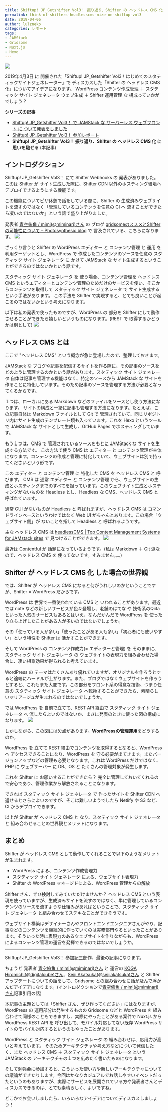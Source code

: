 ```yaml
---
title: Shiftup! JP_Getshifter Vol3！ 振り返り、Shifter の ヘッドレス CMS 化 に 思いを馳せる
permalink: think-of-shifters-headlesscms-nize-on-shiftup-vol3
date: 2019-04-06
author: lulzneko
categories: レポート
tags:
- JAMStack
- Gridsome
- Nuxt.js
- Hexo
---
```


![](/articles/assets/lulzneko/seminar/shifter/shifter.png)


2019年4月3日 に 開催された「Shiftup! JP_Getshifter Vol3！はじめてのスタティックサイトジェネレーター」で ディスカスした「Shifter の ヘッドレス CMS 化」についてアイデアになります。
WordPress コンテンツ作成管理 ＋ スタティック サイト ジェネレータ ウェブ生成 ＋ Shifter 運用管理 な 構成っていかがでしょう？

**シリーズの記事**
- [Shiftup! JP_Getshifter Vol3！ で JAMStack な サーバーレス ウェブフロント に ついて発表をしました](/articles/2019/04/05/made-presentation-about-jamstack-at-shiftup-vol3/)
- [Shiftup! JP_Getshifter Vol3！ 参加レポート](/articles/2019/04/03/take-seminar-on-shiftup-vol3/)
- **Shiftup! JP_Getshifter Vol3！ 振り返り、Shifter の ヘッドレス CMS 化 に 思いを馳せる** (本記事)


## イントロダクション
Shiftup! JP_Getshifter Vol3！ にて Shifter Webhooks の 発表がありました。
このは Shifter が サイト生成した際に、Shifter CDN 以外のホスティング環境へデプロイできるようにする機能です。

この機能についてピザ休憩で話をしている際に、Shifter の 生成済みウェブサイトを流すのではなく「管理しているコンテンツを任意の CI へ 流すことができたら凄いのではないか」という話で盛り上がりました。

発表者 [青空俯角 / mimi(@miminari)さん](https://twitter.com/miminari) の ブログ [gridsomeのススメとShifterの可能性について – Photosynthesic blog](https://blog.photosynthesic.jp/2019/04/gridsome%e3%81%ae%e3%82%b9%e3%82%b9%e3%83%a1%e3%81%a8shifter%e3%81%ae%e5%8f%af%e8%83%bd%e6%80%a7%e3%81%ab%e3%81%a4%e3%81%84%e3%81%a6/) で 言及されている、こちらになります。
![](/articles/assets/lulzneko/seminar/shifter/03-21.png)


ざっくり言うと Shifter の WordPress エディター と コンテンツ管理 と 運用 を 利用ターゲットとし、WordPress で 作成したコンテンツのソースを任意の スタティック サイト ジェネレータ に かけて JAMStack な サイト生成するということができるのではないかという話です。

スタティック サイト ジェネレータ を 使う場合、コンテンツ管理を ヘッドレス CMS というエディターとコンテンツ管理のためだけのサービスを使い、そこからコンテンツを取得して スタティック サイト ジェネレータ で サイト生成するという手法があります。
この手法を Shifter で実現すると、とても良いことが起こるのではないかという考えになります。

以下は私の発表で使ったものですが、WordPress の 部分を Shifter にして動作させることができたら嬉しいというものになります。(REST で 取得するかどうかは別として)
![](/articles/assets/lulzneko/seminar/shifter/03-16.png)


## ヘッドレス CMS とは
ここで "ヘッドレス CMS" という概念が急に登場したので、整理しておきます。

JAMStack な ブログや記事を配信するサイトを作る際に、その記事のソースをどのように管理するのかという話があります。スタティック サイト ジェネレータ 自体は記事を管理する機能はなく、特定のソースから JAMStack な サイトを作ることに特化しています。そのため記事のソースを管理する方法が必要となってくるからです。

１つは、ローカルにある Markdown などのファイルをソースとし使う方法になります。
サイトの構成と一緒に記事も管理する方法になります。たとえば、この記事自体は Markdown ファイルとして Git で 管理されていて、同じリポジトリ内にサイト生成のテンプレート類も入っています。これを Hexo というツールで JAMStack な サイトとして生成し、GitHub Pages でホスティングしています。

もう１つは、CMS で 管理されているソースをもとに JAMStack な サイトを生成する方法です。
この方法で使う CMS は エディター と コンテンツ管理が主体になります。コンテンツの作成と管理に特化していて、ウェブサイトは別で持ってくださいという形です。

この エディター と コンテンツ管理 に 特化した CMS を ヘッドレス CMS と 呼びます。
CMS は 通常 エディター と コンテンツ管理 から、ウェブサイトの生成とホスティングまでのすべてを担っています。このウェブサイト生成とホスティングがないものを Headless とし、Headless な CMS、ヘッドレス CMS と 呼ばれています。

通常 GUI がないものが Headless と 呼ばれますが、ヘッドレス CMS は コマンドラインベースというわけではなく Web UI がちゃんとあります。この場合「ウェブサイト側」が ないことを指して Headless と 呼ばれるようです。

主な ヘッドレス CMS は [headlessCMS | Top Content Management Systems for JAMstack sites](https://headlesscms.org/) で 見つけることができます。
![](/articles/assets/lulzneko/serverless/jamstack/04.png)

最近は [Contentful](https://www.contentful.com/) が 話題になっているようです。(私は Markdown ＋ Git 派なので、ヘッドレス CMS を 使ってないです。すみません。。。)


## Shifter が ヘッドレス CMS 化 した場合の世界観
では、Shifter が ヘッドレス CMS になると何がうれしいのかということですが、Shifter = WordPress だからです。

WordPress は 世界で一番使われている CMS と いわれることがあります。最近では note などの新しいサービスが色々登場し、老舗のはてな や 技術系のQiita といった人気のサービスもあるとはいえ、なんだかんだで WordPress を 使ったり立ち上げしたことがある人が多いのではないでしょうか。

その「使っている人が多い」「使ったことがある人も多い」「初心者にも使いやすい」という特性を Shifter は 活かすことができます。

そして WordPress の コンテンツ作成力(= エディターと管理) を そのままに、スタティック サイト ジェネレータ の ウェブサイトの表現力を組み合わせた場合に、凄い相乗効果が得られると考えています。

WordPress の テーマはたくさんあり優れていますが、オリジナルを作ろうとすると途端にハードルが上がります。また、ブログではなくウェブサイトを作ろうとすると、これもまた大変です。この部分をフロント系の得意な技術、つまり任意の スタティック サイト ジェネレータ へ転換することができたら、素晴らしいマリアージュが生まれるのではないでしょうか。

では WordPress を 自前で立てて、REST API 経由で スタティック サイト ジェネレータ へ 流したらよいのではないか、まさに発表のときに使った図の構成になります。
![](/articles/assets/lulzneko/seminar/shifter/03-16.png)

しかしながら、この図には欠点があります。**WordPressの管理運用**をどうするのか。

WordPress を 立てて REST 経由でコンテンツを取得するとなると、WordPress へ アクセスできることになり、WordPress を 守る必要が出てきます。またバージョンアップなどの管理も必要となります。これは WordPress だけではなく、PHP に ウェブサーバー に DB、OS と たくさんの管理対象が発生します。

これを Shifter に お願いすることができたら？
完全に管理しておいてくれるので安心であり、管理作業から解放されることになります。

できれば スタティック サイト ジェネレータ で 作ったサイトを Shifter CDN へ 返せるとさらによいのですが、そこは難しいようでしたら Netlify や S3 など、CI からデプロイできます。

以上が Shifter が ヘッドレス CMS と なり、スタティック サイト ジェネレータ と 組み合わせることの世界観とメリットになります。


## まとめ
Shifter が ヘッドレス CMS として動作してくれることで以下のようなメリットが生まれます。
- WordPress による、コンテンツ作成管理力
- スタティック サイト ジェネレータ による、ウェブサイト表現力
- Shifter の WordPress マネージドによる、WordPress 管理からの解放

Shifter さん、ぜひ検討してみていただけませんか？
ヘッドレス CMS という表現を使っていますが、生成済みサイトを流すのではなく、単に管理しているコンテンツのソースを流すような仕組みがあればということで、スタティック サイト ジェネレータ と組み合わせてステキなことができそうです。

ウェブサイト構築はデザイナーさんやフロントエンドエンジニアさんがやり、記事などのコンテンツを継続的に作っていくのは実務部門やるといったことがあります。そういった時に表現力のあるウェブサイトを作りながらも、WordPress によるコンテンツ管理の運営を発揮できるのではないでしょうか。


----

Shiftup! JP_Getshifter Vol3！ 参加記三部作、最後の記事になります。

ちょうど 発表者 [青空俯角 / mimi(@miminari)さん](https://twitter.com/miminari) と 運営の [KOGA Hiromichi(@digitalcube)さん](https://twitter.com/digitalcube)、[Seiji Akatsuka(@seijiakatsuka)さん](https://twitter.com/seijiakatsuka) と Shifter アップデートについての話をして、Gridsome との組み合わせに話が及んで浮かんだアイデアになります。(イントロダクションで[青空俯角 / mimi(@miminari)さん](https://twitter.com/miminari)記事引用の話)

本記事の主題としては「Shifter さん、ぜひ作ってください」にはなりますが、WordPress の 運用部分は発生するものの Gridsome などと WordPress を 組み合わせて同様のこともできますし、実際にやったことがある案件で Nuxt.js から WordPress REST API を 呼び出して、モバイル対応してない既存 WordPress サイトのモバイル対応するというのもやったことがあります。

WordPress と スタティック サイト ジェネレータ の 組み合わせは、応用力が高いと考えています。
そのためアーキテクチャや考え方などについて発信したく、また ヘッドレス CMS ＋ スタティック サイト ジェネレータ という JAMStack の アーキテクチャの１つを広めたく書いたものになります。

そして勉強会に参加すると、こういった使い方や新しいアーキテクチャについての議論ができたりします。今回はかなりカジュアルでお話しやすいイベントだったというのもありますが、実際にサービスを展開されている方や発表者さんとディスカスできるのは、とても素晴らしく、よいですね。

どこかでお会いしましたら、いろいろなアイデアについてディスカスしましょう！
